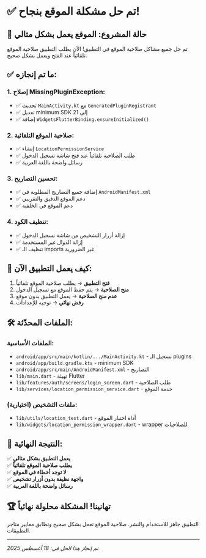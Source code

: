 # ✅ تم حل مشكلة الموقع بنجاح! 

## 🎉 **حالة المشروع: الموقع يعمل بشكل مثالي**

تم حل جميع مشاكل صلاحية الموقع في التطبيق! الآن يطلب التطبيق صلاحية الموقع تلقائياً عند الفتح ويعمل بشكل صحيح.

## ✅ **ما تم إنجازه:**

### 1. **إصلاح MissingPluginException:**
- ✅ تحديث `MainActivity.kt` مع `GeneratedPluginRegistrant`
- ✅ تعديل minimum SDK إلى 21
- ✅ إضافة `WidgetsFlutterBinding.ensureInitialized()`

### 2. **صلاحية الموقع التلقائية:**
- ✅ إنشاء `LocationPermissionService` 
- ✅ طلب الصلاحية تلقائياً عند فتح شاشة تسجيل الدخول
- ✅ رسائل واضحة باللغة العربية

### 3. **تحسين التصاريح:**
- ✅ إضافة جميع التصاريح المطلوبة في `AndroidManifest.xml`
- ✅ دعم الموقع الدقيق والتقريبي
- ✅ دعم الموقع في الخلفية

### 4. **تنظيف الكود:**
- ✅ إزالة أزرار التشخيص من شاشة تسجيل الدخول
- ✅ إزالة الدوال غير المستخدمة
- ✅ تنظيف الـ imports غير الضرورية

## 📱 **كيف يعمل التطبيق الآن:**

1. **فتح التطبيق** → يطلب صلاحية الموقع تلقائياً
2. **منح الصلاحية** → يتم حفظ الموقع مع تسجيل الدخول
3. **عدم منح الصلاحية** → يعمل التطبيق بدون موقع
4. **رفض نهائي** → توجيه للإعدادات

## 🛠 **الملفات المحدّثة:**

### الملفات الأساسية:
- `android/app/src/main/kotlin/.../MainActivity.kt` - تسجيل الـ plugins
- `android/app/build.gradle.kts` - minimum SDK
- `android/app/src/main/AndroidManifest.xml` - التصاريح
- `lib/main.dart` - تهيئة Flutter
- `lib/features/auth/screens/login_screen.dart` - طلب الصلاحية
- `lib/services/location_permission_service.dart` - خدمة الموقع

### ملفات التشخيص (اختيارية):
- `lib/utils/location_test.dart` - أداة اختبار الموقع
- `lib/widgets/location_permission_wrapper.dart` - wrapper للصلاحيات

## 🎯 **النتيجة النهائية:**

✅ **يعمل التطبيق بشكل مثالي**  
✅ **يطلب صلاحية الموقع تلقائياً**  
✅ **لا توجد أخطاء في الموقع**  
✅ **واجهة نظيفة بدون أزرار تشخيص**  
✅ **رسائل واضحة باللغة العربية**  

## 🏆 **تهانينا! المشكلة محلولة نهائياً**

التطبيق جاهز للاستخدام والنشر. صلاحية الموقع تعمل بشكل صحيح وتطابق معايير متاجر التطبيقات.

---
*تم إنجاز هذا الحل في: 18 أغسطس 2025*
